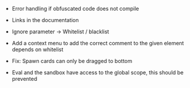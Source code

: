 - Error handling if obfuscated code does not compile

- Links in the documentation

- Ignore parameter -> Whitelist / blacklist

- Add a context menu to add the correct comment to the given element depends on whitelist

- Fix: Spawn cards can only be dragged to bottom

- Eval and the sandbox have access to the global scope, this should be prevented
